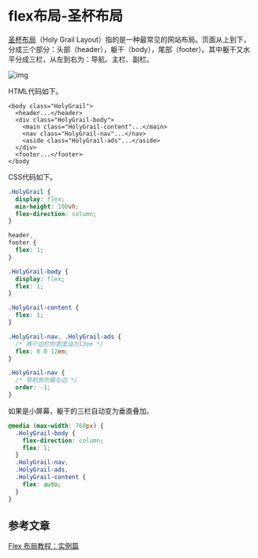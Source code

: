 # flex布局-圣杯布局

[圣杯布局](https://en.wikipedia.org/wiki/Holy_Grail_(web_design))（Holy Grail Layout）指的是一种最常见的网站布局。页面从上到下，分成三个部分：头部（header），躯干（body），尾部（footer）。其中躯干又水平分成三栏，从左到右为：导航、主栏、副栏。

![img](./img04/bg2015071323.png)

HTML代码如下。

 ```markup
 <body class="HolyGrail">
   <header...</header>
   <div class="HolyGrail-body">
     <main class="HolyGrail-content"...</main>
     <nav class="HolyGrail-nav"...</nav>
     <aside class="HolyGrail-ads"...</aside>
   </div>
   <footer...</footer>
 </body
 ```

CSS代码如下。

 ```css
 .HolyGrail {
   display: flex;
   min-height: 100vh;
   flex-direction: column;
 }
 
 header,
 footer {
   flex: 1;
 }
 
 .HolyGrail-body {
   display: flex;
   flex: 1;
 }
 
 .HolyGrail-content {
   flex: 1;
 }
 
 .HolyGrail-nav, .HolyGrail-ads {
   /* 两个边栏的宽度设为12em */
   flex: 0 0 12em;
 }
 
 .HolyGrail-nav {
   /* 导航放到最左边 */
   order: -1;
 }
 ```

如果是小屏幕，躯干的三栏自动变为垂直叠加。

 ```css
 @media (max-width: 768px) {
   .HolyGrail-body {
     flex-direction: column;
     flex: 1;
   }
   .HolyGrail-nav,
   .HolyGrail-ads,
   .HolyGrail-content {
     flex: auto;
   }
 }
 ```

## 参考文章

[Flex 布局教程：实例篇](http://www.ruanyifeng.com/blog/2015/07/flex-examples.html)
